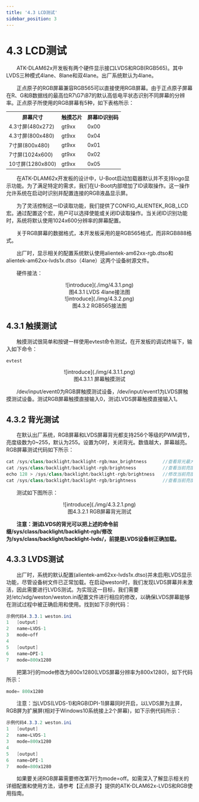 ```yaml
---
title: '4.3 LCD测试'
sidebar_position: 3
---
```


# 4.3 LCD测试

&emsp;&emsp;ATK-DLAM62x开发板有两个硬件显示接口LVDS和RGB(RGB565)。其中LVDS三种模式4lane、8lane和双4lane。出厂系统默认为4lane。

&emsp;&emsp;正点原子的RGB屏幕兼容RGB565可以直接使用RGB屏幕。由于正点原子屏幕在R、G和B数据线的最高位R7\G7\B7的默认高低电平状态识别不同屏幕的分辨率。正点原子所使用的RGB屏幕有5种，如下表格所示：

<div class="dlam62x_center-table-div">
<table class="dlam62x_center-table">
  <tr>
    <th>屏幕尺寸</th>
    <th>触摸芯片</th>
    <th>屏幕ID识别码</th>
  </tr>
  <tr>
    <td>4.3寸屏(480x272)</td>
    <td>gt9xx</td>
    <td>0x00</td>
  </tr>
  <tr>
    <td>4.3寸屏(800x480)</td>
    <td>gt9xx</td>
    <td>0x04</td>
  </tr>
  <tr>
    <td>7寸屏(800x480)</td>
    <td>gt9xx</td>
    <td>0x01</td>
  </tr>
  <tr>
    <td>7寸屏(1024x600)</td>
    <td>gt9xx</td>
    <td>0x02</td>
  </tr>
  <tr>
    <td>10寸屏(1280x800)</td>
    <td>gt9xx</td>
    <td>0x05</td>
  </tr>
</table>
</div>

&emsp;&emsp;在ATK-DLAM62x开发板的设计中，U-Boot启动加载器默认并不支持logo显示功能。为了满足特定的需求，我们在U-Boot内部增加了ID读取操作。这一操作允许系统在启动时识别并配置连接的RGB液晶显示屏。

&emsp;&emsp;为了灵活控制这一ID读取功能，我们提供了CONFIG_ALIENTEK_RGB_LCD宏。通过配置这个宏，用户可以选择使能或关闭ID读取操作。当关闭ID识别功能时，系统将默认使用1024x600分辨率的屏幕配置。

&emsp;&emsp;关于RGB屏幕的数据格式，本开发板采用的是RGB565格式，而非RGB888格式。

&emsp;&emsp;出厂时，显示相关的配置系统默认使用alientek-am62xx-rgb.dtso和alientek-am62xx-lvds1x.dtso（4lane）这两个设备树源文件。

&emsp;&emsp;硬件接法：

<center>
![introduce](./img/4.3.1.png)<br />
图4.3.1 LVDS 4lane接法图
</center>

<center>
![introduce](./img/4.3.2.png)<br />
图4.3.2 RGB565接法图
</center>

## 4.3.1 触摸测试

&emsp;&emsp;触摸测试很简单和按键一样使用evtest命令测试，在开发板的调试终端下，输入如下命令：

```c#
evtest
```

<center>
![introduce](./img/4.3.1.1.png)<br />
图4.3.1.1 屏幕触摸测试
</center>

&emsp;&emsp;/dev/input/event0为RGB屏触摸测试设备，/dev/input/event1为LVDS屏触摸测试设备。测试RGB屏幕触摸直接输入0，测试LVDS屏幕触摸直接输入1。

## 4.3.2 背光测试

&emsp;&emsp;在默认出厂系统，RGB屏幕和LVDS屏幕背光都支持256个等级的PWM调节，亮度级数为0~255，默认为255。设置为0时，关闭背光。数值越大，屏幕越亮。RGB屏幕测试代码如下所示：

```c#
cat /sys/class/backlight/backlight-rgb/max_brightness      //查看背光最大亮度等级
cat /sys/class/backlight/backlight-rgb/brightness          //查看当前亮度等级
echo 128 > /sys/class/backlight/backlight-rgb/brightness   //修改当前亮度等级
cat /sys/class/backlight/backlight-rgb/brightness          //查看当前亮度等级
```

&emsp;&emsp;测试如下图所示：


<center>
![introduce](./img/4.3.2.1.png)<br />
图4.3.2.1 RGB屏幕背光测试
</center>


&emsp;&emsp;**注意：测试LVDS的背光可以把上述的命令前缀/sys/class/backlight/backlight-rgb/修改为/sys/class/backlight/backlight-lvds/，前提是LVDS设备树正确加载。**

## 4.3.3 LVDS测试

&emsp;&emsp;出厂时，系统的默认配置(alientek-am62xx-lvds1x.dtso)并未启用LVDS显示功能，尽管设备树文件已正常加载。在启动weston时，我们发现LVDS屏幕并未激活，因此需要进行LVDS测试。为实现这一目标，我们需要对/etc/xdg/weston/weston.ini配置文件进行相应的修改，以确保LVDS屏幕能够在测试过程中被正确启用和使用。找到如下示例代码：

```c#
示例代码4.3.3.1 weston.ini
1 	[output]
2 	name=LVDS-1
3 	mode=off
4 
5 	[output]
6 	name=DPI-1
7 	mode=800x1280
```

&emsp;&emsp;把第3行的mode修改为800x1280(LVDS屏幕分辨率为800x1280)，如下代码所示：

```c#
mode= 800x1280
```

&emsp;&emsp;注意：当LVDS(LVDS-1)和RGB(DPI-1)屏幕同时开启，以LVDS屏为主屏，RGB屏为扩展屏(相对于Windows10系统接上2个屏幕)，如下示例代码所示：

```c#
示例代码4.3.3.2 weston.ini
1 	[output]
2 	name=LVDS-1
3 	mode=800x1280
4 
5 	[output]
6 	name=DPI-1
7 	mode=800x1280
```

&emsp;&emsp;如果要关闭RGB屏幕需要修改第7行为mode=off。如需深入了解显示相关的详细配置和使用方法，请参考【正点原子】提供的ATK-DLAM62x-LVDS和RGB使用指南。

